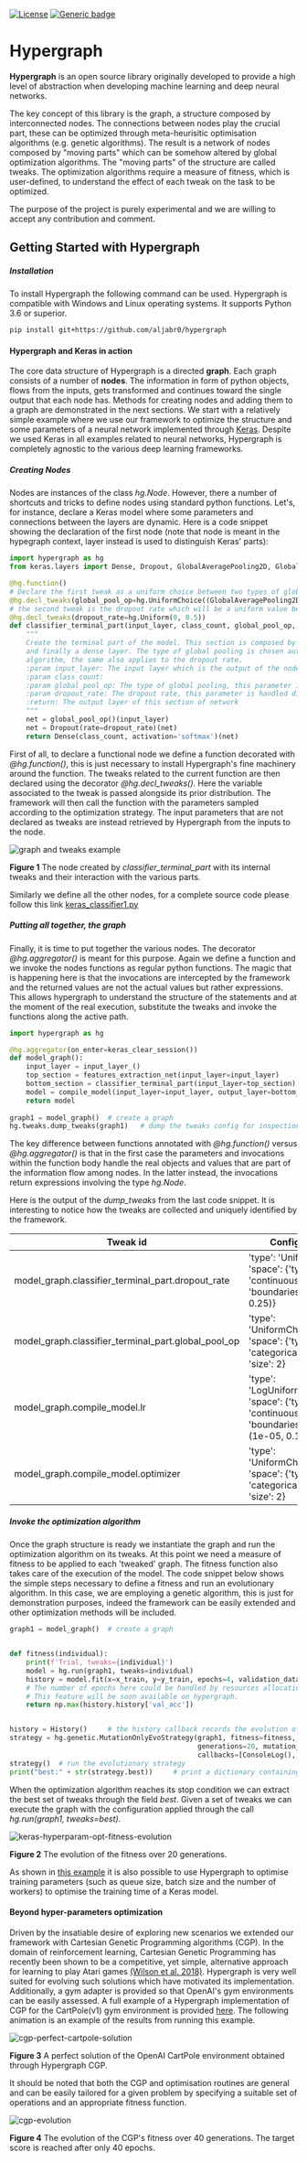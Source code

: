 [![License](https://img.shields.io/badge/License-Apache%202.0-blue.svg)](https://opensource.org/licenses/Apache-2.0)
[![Generic badge](https://img.shields.io/badge/Python-3.6|3.7-yellow.svg)](https://www.python.org/)


# Hypergraph #

__Hypergraph__ is an open source library originally developed to provide a high level of abstraction when developing machine learning and deep neural networks.

The key concept of this library is the graph, a structure composed by interconnected nodes.
The connections between nodes play the crucial part, these can be optimized through meta-heurisitic optimisation algorithms (e.g. genetic algorithms).
The result is a network of nodes composed by "moving parts" which can be somehow altered by global optimization algorithms.
The "moving parts" of the structure are called tweaks. The optimization algorithms require a measure of
fitness, which is user-defined, to understand the effect of each tweak on the task to be optimized.

The purpose of the project is purely experimental and we are willing to accept any contribution and comment. 

## Getting Started  with Hypergraph
##### Installation
To install Hypergraph the following command can be used. Hypergraph is 
compatible with Windows and Linux operating systems. It supports Python 3.6 or superior.

```bash
pip install git+https://github.com/aljabr0/hypergraph
```

#### Hypergraph and Keras in action

The core data structure of Hypergraph is a directed __graph__. Each graph consists of a number of 
__nodes__. The information in form of python objects, flows from the inputs, gets transformed and continues toward the single output that each node has.
Methods for creating nodes and adding them to a graph are demonstrated in the next sections. We start with a relatively
simple example where we use our framework to optimize the structure and some parameters of a neural network implemented
through [Keras](https://github.com/keras-team/keras). Despite we used Keras in all examples related to neural networks,
Hypergraph is completely agnostic to the various deep learning frameworks. 

##### Creating Nodes
Nodes are instances of the class *hg.Node*. However, there a number of shortcuts and tricks to define nodes using
standard python functions. Let's, for instance, declare a Keras model where some parameters and connections
between the layers are dynamic.
Here is a code snippet showing the declaration of the first node (note that node is meant in the hypegraph context, layer instead is used to distinguish Keras' parts):
```python
import hypergraph as hg
from keras.layers import Dense, Dropout, GlobalAveragePooling2D, GlobalMaxPooling2D

@hg.function()
# Declare the first tweak as a uniform choice between two types of global pooling
@hg.decl_tweaks(global_pool_op=hg.UniformChoice((GlobalAveragePooling2D, GlobalMaxPooling2D)))
# the second tweak is the dropout rate which will be a uniform value between 0 and 0.5
@hg.decl_tweaks(dropout_rate=hg.Uniform(0, 0.5))
def classifier_terminal_part(input_layer, class_count, global_pool_op, dropout_rate):
    """
    Create the terminal part of the model. This section is composed by a global pooling layer followed by a dropout
    and finally a dense layer. The type of global pooling is chosen automatically by the hyper-parameters optimization
    algorithm, the same also applies to the dropout rate.
    :param input_layer: The input layer which is the output of the node connected right on the top of this
    :param class_count:
    :param global_pool_op: The type of global pooling, this parameter is handled directly by hypergraph
    :param dropout_rate: The dropout rate, this parameter is handled directly by hypergraph
    :return: The output layer of this section of network
    """
    net = global_pool_op()(input_layer)
    net = Dropout(rate=dropout_rate)(net)
    return Dense(class_count, activation='softmax')(net)
```
First of all, to declare a functional node we define a function decorated with *@hg.function()*, this is just necessary
to install Hypergraph's fine machinery around the function. 
The tweaks related to the current function are then declared using the decorator *@hg.decl_tweaks()*. Here the variable associated to the tweak is passed alongside its prior distribution.
The framework will then call the function with the parameters sampled according to the optimization strategy. The input parameters that are not declared as tweaks are instead retrieved by Hypergraph
from the inputs to the node.

![graph and tweaks example](./doc/keras-tweaks-example.png)

__Figure 1__ The node created by *classifier_terminal_part* with its internal tweaks and their interaction with the various parts.

Similarly we define all the other nodes, for a complete source code please follow this link [keras_classifier1.py](examples/keras_classifier1.py)

##### Putting all together, the graph
Finally, it is time to put together the various nodes. The decorator *@hg.aggregator()* is meant for this purpose. Again we define a function
and we invoke the nodes functions as regular python functions. The magic that is happening here is that the invocations are intercepted by the framework and the returned values are not the
actual values but rather expressions. This allows hypergraph to understand the structure of the statements and at the moment of the real execution, substitute the tweaks and invoke the functions along
the active path. 

```python
import hypergraph as hg

@hg.aggregator(on_enter=keras_clear_session())
def model_graph():
    input_layer = input_layer_()
    top_section = features_extraction_net(input_layer=input_layer)
    bottom_section = classifier_terminal_part(input_layer=top_section)
    model = compile_model(input_layer=input_layer, output_layer=bottom_section)
    return model
    
graph1 = model_graph()  # create a graph
hg.tweaks.dump_tweaks(graph1)   # dump the tweaks config for inspection
```

The key difference between functions annotated with *@hg.function()* versus *@hg.aggregator()* is that in the first case the parameters and invocations within the function body
handle the real objects and values that are part of the information flow among nodes. In the latter instead, the invocations return expressions involving the type *hg.Node*.

Here is the output of the *dump_tweaks* from the last code snippet. It is interesting to notice how the tweaks are collected and uniquely identified by the framework.

Tweak id | Config
--- | ---
model_graph.classifier_terminal_part.dropout_rate | 'type': 'Uniform', 'space': {'type': 'continuous', 'boundaries': (0, 0.25)}
model_graph.classifier_terminal_part.global_pool_op | 'type': 'UniformChoice', 'space': {'type': 'categorical', 'size': 2}
model_graph.compile_model.lr | 'type': 'LogUniform', 'space': {'type': 'continuous', 'boundaries': (1e-05, 0.1)}
model_graph.compile_model.optimizer | 'type': 'UniformChoice', 'space': {'type': 'categorical', 'size': 2}


##### Invoke the optimization algorithm
Once the graph structure is ready we instantiate the graph and run the optimization algorithm on its tweaks.
At this point we need a measure of fitness to be applied to each 'tweaked' graph. The fitness function also takes care of the execution of the model. The code snippet below shows
the simple steps necessary to define a fitness and run an evolutionary algorithm.
In this case, we are employing a genetic algorithm, this is just for demonstration purposes, indeed the framework can be easily extended and other optimization methods will be included.

```python
graph1 = model_graph()  # create a graph


def fitness(individual):
    print(f'Trial, tweaks={individual}')
    model = hg.run(graph1, tweaks=individual)
    history = model.fit(x=x_train, y=y_train, epochs=4, validation_data=(x_test, y_test))
    # The number of epochs here could be handled by resources allocation algorithms such as Hyperband.
    # This feature will be soon available on hypergraph.
    return np.max(history.history['val_acc'])


history = History()     # the history callback records the evolution of the algorithm
strategy = hg.genetic.MutationOnlyEvoStrategy(graph1, fitness=fitness, opt_mode='max',
                                              generations=20, mutation_prob=(0.1, 0.8), lambda_=4,
                                              callbacks=[ConsoleLog(), history])
strategy()  # run the evolutionary strategy
print("best:" + str(strategy.best))     # print a dictionary containing the tweaks that determined the best performance
```

When the optimization algorithm reaches its stop condition we can extract the best set of tweaks through the field *best*. Given a set of tweaks
we can execute the graph with the configuration applied through the call *hg.run(graph1, tweaks=best)*.

![keras-hyperparam-opt-fitness-evolution](./doc/keras-hyperparam-opt-fitness-evolution.png)

__Figure 2__ The evolution of the fitness over 20 generations.

As shown in [this example](examples/keras_exec_opt1.py) it is also possible to use Hypergraph to optimise training parameters (such as queue size, batch size and the number of workers)
to optimise the training time of a Keras model. 

#### Beyond hyper-parameters optimization
Driven by the insatiable desire of exploring new scenarios we extended our framework with Cartesian Genetic Programming algorithms (CGP).
In the domain of reinforcement learning, Cartesian Genetic Programming has recently been shown to be a competitive, yet simple, alternative approach for learning to play Atari games
[(Wilson et al. 2018)](https://arxiv.org/pdf/1806.05695.pdf).
Hypergraph is very well suited for evolving such solutions which have motivated its implementation.
Additionally, a gym adapter is provided so that OpenAI's gym environments can be easily assessed.
A full example of a Hypergraph implementation of CGP for the CartPole(v1) gym environment is 
provided [here](examples/cgp-gym1.py). The following animation is an example of the results from running this example.

![cgp-perfect-cartpole-solution](./doc/cgp-perfect-cartpole-solution.gif)

__Figure 3__ A perfect solution of the OpenAI CartPole environment obtained through Hypergraph CGP.

It should be noted that both the CGP and optimisation routines are general and can be easily tailored for a given problem by specifying a suitable set of operations and an appropriate fitness function.

![cgp-evolution](./doc/cgp-evolution-1.png)

__Figure 4__ The evolution of the CGP's fitness over 40 generations. The target score is reached after only 40 epochs.
